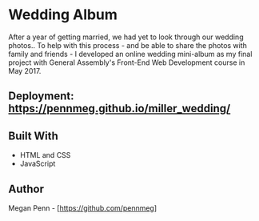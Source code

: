 # Wedding Album

After a year of getting married, we had yet to look through our wedding photos.. 
To help with this process - and be able to share the photos with family and friends - I developed an online wedding mini-album as my final project with  General Assembly's Front-End Web Development course in May 2017.

## Deployment: https://pennmeg.github.io/miller_wedding/

## Built With

* HTML and CSS
* JavaScript

## Author

Megan Penn - [https://github.com/pennmeg]
